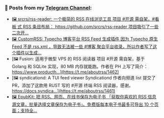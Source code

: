 ### 📰 Posts from my [Telegram Channel](https://t.me/s/aboutrss):
<!-- BLOG-POST-LIST:START -->
- [🖼 srcrs/rss-reader: 一个极简的 RSS 在线浏览工具 项目 #开源 需自架，#看板 式 RSS 条目布局： https://github.com/srcrs/rss-reader 项目吸引了一些二次开...](https://t.me/aboutrss/1464)
- [🖼 CustomRSS: Typecho 博客平台 RSS Feed 生成插件 因为 Typecho 原生 Feed 不是 rss.xml ，导致无法被一些 #博客 聚合平台收录，所以作者写了这个插件以生成...](https://t.me/aboutrss/1463)
- [🖼 Fusion: 适用于微型 VPS 的 RSS 阅读器 项目 #开源 需自架，基于 Golang 和 SQLite 实现，80 MB 内存就能跑。作者在 PH 上写了简介： https://www.producth...](https://t.me/aboutrss/1462)
- [🖼 syndicationd: A TUI feed viewer Syndicationd 作者向频道 list 提交了 PR，添加了这款用 RUST 写的 #开源 终端 RSS 阅读器，感谢。 https://docs.syndica...](https://t.me/aboutrss/1461)
- [🖼 EpubKit: 把 RSS、网页、在线书保存为电子书 「获取你喜欢的 RSS 信息源文章，批量选择文章保存为电子书」。免费版每本电子书最多可导出 10 个页面；支持全...](https://t.me/aboutrss/1460)
<!-- BLOG-POST-LIST:END -->

<!--
**AboutRSS/AboutRSS** is a ✨ _special_ ✨ repository because its `README.md` (this file) appears on your GitHub profile.

Here are some ideas to get you started:

- 🔭 I’m currently working on ...
- 🌱 I’m currently learning ...
- 👯 I’m looking to collaborate on ...
- 🤔 I’m looking for help with ...
- 💬 Ask me about ...
- 📫 How to reach me: ...
- 😄 Pronouns: ...
- ⚡ Fun fact: ...
-->
